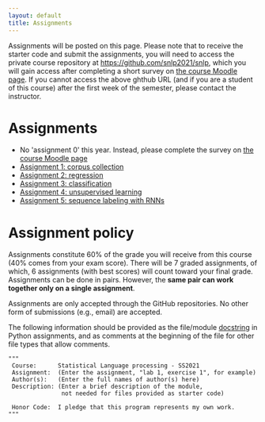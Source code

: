 ```yaml
---
layout: default
title: Assignments
---
```


Assignments will be posted on this page.
Please note that to receive the starter code
and submit the assignments,
you will need to access the private course repository
at <https://github.com/snlp2021/snlp>,
which you will gain access after completing
a short survey 
on [the course Moodle page](https://moodle.zdv.uni-tuebingen.de/course/view.php?id=1645).
If you cannot access the above ghthub URL
(and if you are a student of this course)
after the first week of the semester,
please contact the instructor.

# Assignments

- No 'assignment 0' this year.
    Instead, please complete the survey
    on [the course Moodle page](https://moodle.zdv.uni-tuebingen.de/course/view.php?id=1645)
- [Assignment 1: corpus collection](https://snlp2021.github.io/a1)
- [Assignment 2: regression](https://snlp2021.github.io/a2)
- [Assignment 3: classification](https://snlp2021.github.io/a3)
- [Assignment 4: unsupervised learning](https://snlp2021.github.io/a4)
- [Assignment 5: sequence labeling with RNNs](https://snlp2021.github.io/a5)

# Assignment policy

Assignments constitute 60% of the grade you will receive from this
course (40% comes from your exam score).
There will be 7 graded assignments, of which,
6 assignments (with best scores) will count toward your final grade.
Assignments can be done in pairs.
However, the **same pair can work together only on a single assignment**.

Assignments are only accepted through the GitHub repositories.
No other form of submissions (e.g., email) are accepted.

The following information should be provided as the file/module
[docstring](https://www.python.org/dev/peps/pep-0257/)
in Python assignments, and as comments at the beginning of the file
for other file types that allow comments.

~~~{.python}
"""
 Course:      Statistical Language processing - SS2021
 Assignment:  (Enter the assignment, "lab 1, exercise 1", for example)
 Author(s):   (Enter the full names of author(s) here)
 Description: (Enter a brief description of the module,
               not needed for files provided as starter code)
 
 Honor Code:  I pledge that this program represents my own work.
"""
~~~
